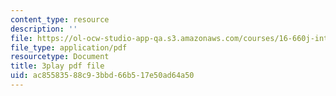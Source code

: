 ```yaml
---
content_type: resource
description: ''
file: https://ol-ocw-studio-app-qa.s3.amazonaws.com/courses/16-660j-introduction-to-lean-six-sigma-methods-january-iap-2012/ac85583588c93bbd66b517e50ad64a50_I-DIXcoeaNQ.pdf
file_type: application/pdf
resourcetype: Document
title: 3play pdf file
uid: ac855835-88c9-3bbd-66b5-17e50ad64a50
---
```

